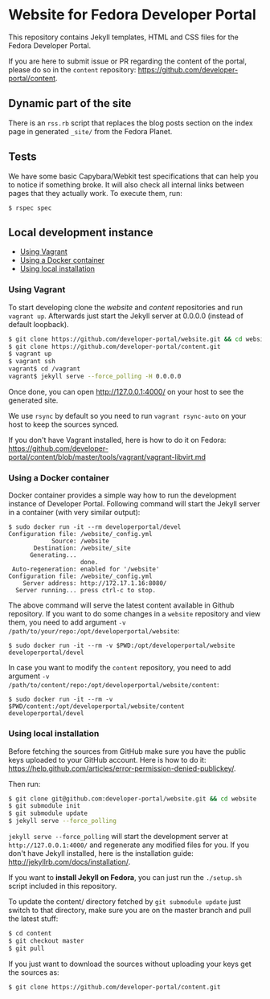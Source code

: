# Website for Fedora Developer Portal

This repository contains Jekyll templates, HTML and CSS files for the Fedora Developer Portal.

If you are here to submit issue or PR regarding the content of the portal, please do so in the `content` repository:
https://github.com/developer-portal/content.

## Dynamic part of the site

There is an `rss.rb` script that replaces the blog posts section on the index page in generated `_site/` from the Fedora Planet.

## Tests

We have some basic Capybara/Webkit test specifications that can help you to notice if something broke. It will also check all internal links between pages that they actually work. To execute them, run:

```
$ rspec spec
```

## Local development instance

- [Using Vagrant](https://github.com/developer-portal/website#using-vagrant)
- [Using a Docker container](https://github.com/developer-portal/website#using-a-docker-container)
- [Using local installation](https://github.com/developer-portal/website#using-local-installation)

### Using Vagrant

To start developing clone the *website* and *content* repositories and run `vagrant up`. Afterwards just start the Jekyll server at 0.0.0.0 (instead of default loopback).

```bash
$ git clone https://github.com/developer-portal/website.git && cd website
$ git clone https://github.com/developer-portal/content.git
$ vagrant up
$ vagrant ssh
vagrant$ cd /vagrant
vagrant$ jekyll serve --force_polling -H 0.0.0.0
```

Once done, you can open http://127.0.0.1:4000/ on your host to see the generated site.

We use `rsync` by default so you need to run `vagrant rsync-auto` on your host to keep the sources synced.

If you don't have Vagrant installed, here is how to do it on Fedora:
https://github.com/developer-portal/content/blob/master/tools/vagrant/vagrant-libvirt.md

### Using a Docker container

Docker container provides a simple way how to run the development instance of Developer Portal. Following command will start the Jekyll server in a container (with very similar output):

```
$ sudo docker run -it --rm developerportal/devel
Configuration file: /website/_config.yml
            Source: /website
       Destination: /website/_site
      Generating...
                    done.
 Auto-regeneration: enabled for '/website'
Configuration file: /website/_config.yml
    Server address: http://172.17.1.16:8080/
  Server running... press ctrl-c to stop.

```

The above command will serve the latest content available in Github repository. If you want to do some changes in a `website` repository and view them, you need to add argument `-v /path/to/your/repo:/opt/developerportal/website`:

```
$ sudo docker run -it --rm -v $PWD:/opt/developerportal/website developerportal/devel
```

In case you want to modify the `content` repository, you need to add argument `-v /path/to/content/repo:/opt/developerportal/website/content`:

```
$ sudo docker run -it --rm -v $PWD/content:/opt/developerportal/website/content developerportal/devel
```

### Using local installation

Before fetching the sources from GitHub make sure you have the public keys uploaded to your GitHub account. Here is how to do it:  https://help.github.com/articles/error-permission-denied-publickey/.

Then run:

```bash
$ git clone git@github.com:developer-portal/website.git && cd website
$ git submodule init
$ git submodule update
$ jekyll serve --force_polling
```

`jekyll serve --force_polling` will start the development server at `http://127.0.0.1:4000/` and regenerate any modified files for you. If you don't have Jekyll installed, here is the installation guide: http://jekyllrb.com/docs/installation/.

If you want to **install Jekyll on Fedora**, you can just run the `./setup.sh` script included in this repository.

To update the content/ directory fetched by `git submodule update` just switch to that directory, make sure you are on the master branch and pull the latest stuff:

```bash
$ cd content
$ git checkout master
$ git pull
```

If you just want to download the sources without uploading your keys get the sources as:

```bash
$ git clone https://github.com/developer-portal/content.git
```
